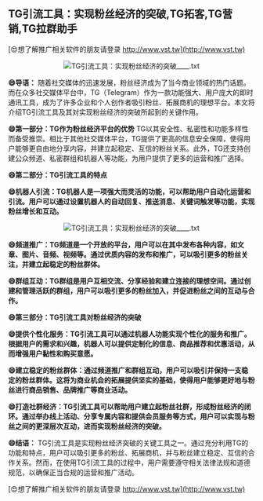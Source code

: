 ## **TG引流工具：实现粉丝经济的突破,TG拓客,TG营销,TG拉群助手**

[😍想了解推广相关软件的朋友请登录 http://www.vst.tw](http://www.vst.tw)

 <center><img src="https://vst.tw/MP4/tuiguang/png/4.png" alt="TG引流工具：实现粉丝经济的突破____.txt"></center>

**😄导语：**
随着社交媒体的迅速发展，粉丝经济成为了当今商业领域的热门话题。而在众多社交媒体平台中，TG（Telegram）作为一款功能强大、用户庞大的即时通讯工具，成为了许多企业和个人创作者吸引粉丝、拓展商机的理想平台。本文将介绍TG引流工具及其对实现粉丝经济的突破所起到的关键作用。

**😄第一部分：TG作为粉丝经济平台的优势**
TG以其安全性、私密性和功能多样性而备受推崇。相比于其他社交媒体平台，TG提供了更高的信息安全保障，使得用户能够更自由地分享内容，并建立起稳定、互信的粉丝关系。此外，TG还支持创建公众频道、私密群组和机器人等功能，为用户提供了更多的运营和推广选择。

**😄第二部分：TG引流工具的特点**

**😄机器人引流：TG机器人是一项强大而灵活的功能，可以帮助用户自动化运营和引流。用户可以通过设置机器人的自动回复、推送消息、关键词触发等功能，实现粉丝增长和互动。**

 <center><img src="https://vst.tw/MP4/tuiguang/png/2.png" alt="TG引流工具：实现粉丝经济的突破____.txt"></center>

**😄频道推广：TG频道是一个开放的平台，用户可以在其中发布各种内容，如文章、图片、音频、视频等。通过优质内容的发布和推广，可以吸引更多的粉丝关注，并建立起稳定的粉丝群体。**

**😄群组互动：TG群组是用户互相交流、分享经验和建立连接的理想空间。通过创建和管理活跃的群组，用户可以吸引更多的粉丝加入，并促进粉丝之间的互动与合作。**

**😄第三部分：TG引流工具对粉丝经济的突破**

**😄提供个性化服务：TG引流工具可以通过机器人功能实现个性化的服务和推广。根据用户的需求和兴趣，机器人可以提供定制化的信息、商品推荐和优惠活动，从而增强用户黏性和购买意愿。**

**😄建立稳定的粉丝群体：通过频道推广和群组互动，用户可以吸引并保持一支稳定的粉丝群体。这将为商业机会的拓展提供坚实的基础，使得用户能够更好地与粉丝进行商品销售、品牌推广等商业活动。**

**😄打造社群经济：TG引流工具可以帮助用户建立起粉丝社群，形成粉丝经济的闭环。通过举办线上活动、分享专属内容和提供会员服务等方式，用户可以实现与粉丝之间的更深层次互动，进而实现粉丝经济的突破。**

**😄结语：**
TG引流工具是实现粉丝经济突破的关键工具之一。通过充分利用TG的功能和特点，用户可以吸引更多的粉丝、拓展商机，并与粉丝建立稳定、互信的合作关系。然而，在使用TG引流工具的过程中，用户需要遵守相关法律法规和道德规范，以确保正当合规的运营和推广活动。

[😍想了解推广相关软件的朋友请登录 http://www.vst.tw](http://www.vst.tw)



